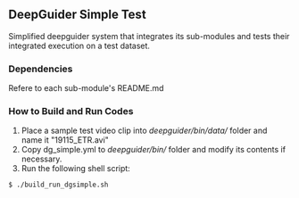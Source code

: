 ## DeepGuider Simple Test

Simplified deepguider system that integrates its sub-modules and tests their integrated execution on a test dataset.

### Dependencies

Refere to each sub-module's README.md

### How to Build and Run Codes

1. Place a sample test video clip into _deepguider/bin/data/_ folder and name it "19115_ETR.avi"
2. Copy dg_simple.yml to _deepguider/bin/_ folder and modify its contents if necessary.
3. Run the following shell script:
```
$ ./build_run_dgsimple.sh
```